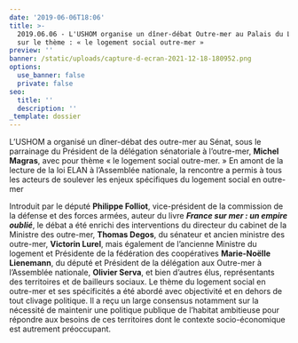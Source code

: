 ```yaml
---
date: '2019-06-06T18:06'
title: >-
  2019.06.06 - L'USHOM organise un dîner-débat Outre-mer au Palais du Luxembourg
  sur le thème : « le logement social outre-mer »  
preview: ''
banner: /static/uploads/capture-d-ecran-2021-12-18-180952.png
options:
  use_banner: false
  private: false
seo:
  title: ''
  description: ''
_template: dossier
---
```


L’USHOM a organisé un dîner-débat des outre-mer au Sénat, sous le parrainage du Président de la délégation sénatoriale à l’outre-mer, **Michel Magras**, avec pour thème « le logement social outre-mer. » En amont de la lecture de la loi ELAN à l’Assemblée nationale, la rencontre a permis à tous les acteurs de soulever les enjeux spécifiques du logement social en outre-mer

Introduit par le député **Philippe Folliot**, vice-président de la commission de la défense et des forces armées, auteur du livre **_France sur mer : un empire oublié_**, le débat a été enrichi des interventions du directeur du cabinet de la Ministre des outre-mer, **Thomas Degos**, du sénateur et ancien ministre des outre-mer, **Victorin Lurel**, mais également de l’ancienne Ministre du logement et Présidente de la fédération des coopératives **Marie-Noëlle Lienemann**, du député et Président de la délégation aux Outre-mer à l’Assemblée nationale, **Olivier Serva**, et bien d’autres élus, représentants des territoires et de bailleurs sociaux. Le thème du logement social en outre-mer et ses spécificités a été abordé avec objectivité et en dehors de tout clivage politique. Il a reçu un large consensus notamment sur la nécessité de maintenir une politique publique de l’habitat ambitieuse pour répondre aux besoins de ces territoires dont le contexte socio-économique est autrement préoccupant.
